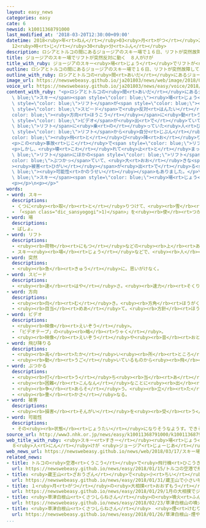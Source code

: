 ```yaml
---
layout: easy_news
categories: easy
cate: 6
newsid: k10011368791000
last_modified_at: '2018-03-20T12:30:00+09:00'
datetime: 2018<ruby>年<rt>ねん</rt></ruby>03<ruby>月<rt>がつ</rt></ruby>20<ruby>日<rt>にち</rt></ruby>
  12<ruby>時<rt>じ</rt></ruby>30<ruby>分<rt>ふん</rt></ruby>
description: ロシアとトルコの間にあるジョージアのスキー場で１６日、リフトが突然故障して、とても速いスピードで反対の方向に動きました。
title: ジョージアのスキー場でリフトが突然反対に動く　８人がけが
title_with_ruby: ジョージアのスキー<ruby>場<rt>じょう</rt></ruby>でリフトが<ruby>突然<rt>とつぜん</rt></ruby><ruby>反対<rt>はんたい</rt></ruby>に<ruby>動<rt>うご</rt></ruby>く　８<ruby>人<rt>にん</rt></ruby>がけが
outline: ロシアとトルコの間にあるジョージアのスキー場で１６日、リフトが突然故障して、とても速いスピードで反対の方向に動きました。
outline_with_ruby: ロシアとトルコの<ruby>間<rt>あいだ</rt></ruby>にあるジョージアのスキー<ruby>場<rt>じょう</rt></ruby>で１６<ruby>日<rt>にち</rt></ruby>、リフトが<ruby>突然<rt>とつぜん</rt></ruby><ruby>故障<rt>こしょう</rt></ruby>して、とても<ruby>速<rt>はや</rt></ruby>いスピードで<ruby>反対<rt>はんたい</rt></ruby>の<ruby>方向<rt>ほうこう</rt></ruby>に<ruby>動<rt>うご</rt></ruby>きました。
image_url: https://newswebeasy.github.io/ja201803/news/web/image/2018/03/17/K10011368791_1803170804_1803170819_01_03.jpg
voice_url: https://newswebeasy.github.io/ja201803/news/easy/voice/2018/03/20/k10011368791000.mp3
content_with_ruby: "<p>ロシアとトルコの<ruby>間<rt>あいだ</rt></ruby>にあるジョージアの<span style=\"color:\
  \ blue;\">スキー</span><span style=\"color: blue;\"><ruby>場<rt>じょう</rt></ruby></span>で１６<ruby>日<rt>にち</rt></ruby>、<span\
  \ style=\"color: blue;\">リフト</span>が<span style=\"color: blue;\"><ruby>突然<rt>とつぜん</rt></ruby></span><ruby>故障<rt>こしょう</rt></ruby>して、とても<ruby>速<rt>はや</rt></ruby>い<span\
  \ style=\"color: blue;\">スピード</span>で<ruby>反対<rt>はんたい</rt></ruby>の<span style=\"\
  color: blue;\"><ruby>方向<rt>ほうこう</rt></ruby></span>に<ruby>動<rt>うご</rt></ruby>きました。インターネットには<ruby>事故<rt>じこ</rt></ruby>のときの<span\
  \ style=\"color: blue;\">ビデオ</span>が<ruby>出<rt>で</rt></ruby>ていて、<span style=\"color:\
  \ blue;\">リフト</span>に<ruby>乗<rt>の</rt></ruby>っていた<ruby>人<rt>ひと</rt></ruby>が<ruby>落<rt>お</rt></ruby>ちたり、<span\
  \ style=\"color: blue;\">リフト</span>から<ruby>自分<rt>じぶん</rt></ruby>で<span style=\"\
  color: blue;\"><ruby>飛<rt>と</rt></ruby>び<ruby>降<rt>お</rt></ruby>り</span>たりしています。</p>\n\
  <p>この<ruby>事故<rt>じこ</rt></ruby>で<span style=\"color: blue;\">リフト</span>に<ruby>乗<rt>の</rt></ruby>っていた８<ruby>人<rt>にん</rt></ruby>がけがをしました。ジョージアのテレビなどは、<ruby>大<rt>おお</rt></ruby>きなけがではないと<ruby>言<rt>い</rt></ruby>っています。</p>\n\
  <p>しかし、<ruby>壊<rt>こわ</rt></ruby>れて<ruby>止<rt>と</rt></ruby>まった<span style=\"color:\
  \ blue;\">リフト</span>にほかの<span style=\"color: blue;\">リフト</span>がどんどん<span style=\"\
  color: blue;\">ぶつかっ</span>ていて、<ruby>大<rt>おお</rt></ruby>きな<span style=\"color: blue;\"\
  ><ruby>被害<rt>ひがい</rt></ruby></span>が<ruby>出<rt>で</rt></ruby>る<span style=\"color:\
  \ blue;\"><ruby>可能性<rt>かのうせい</rt></ruby></span>もありました。</p>\n<p><span style=\"color:\
  \ blue;\">スキー</span><span style=\"color: blue;\"><ruby>場<rt>じょう</rt></ruby></span>をつくる<ruby>仕事<rt>しごと</rt></ruby>をした<ruby>会社<rt>かいしゃ</rt></ruby>が<ruby>原因<rt>げんいん</rt></ruby>を<ruby>調<rt>しら</rt></ruby>べることにしています。</p>\n\
  <p></p>\n<p></p>"
words:
- word: スキー
  descriptions:
  - くつに<ruby><rb>取</rb><rt>と</rt></ruby>りつけて、<ruby><rb>雪</rb><rt>ゆき</rt></ruby>の<ruby><rb>上</rb><rt>うえ</rt></ruby>をすべる<ruby><rb>細長</rb><rt>ほそなが</rt></ruby>い<ruby><rb>板</rb><rt>いた</rt></ruby>。
  - 「<span class="dic_sansyogogi">1)</span>」を<ruby><rb>使</rb><rt>つか</rt></ruby>って<ruby><rb>雪</rb><rt>ゆき</rt></ruby>の<ruby><rb>上</rb><rt>うえ</rt></ruby>をすべるスポーツ。
- word: 場
  descriptions:
  - ばしょ。
- word: リフト
  descriptions:
  - <ruby><rb>荷物</rb><rt>にもつ</rt></ruby>などの<ruby><rb>上</rb><rt>あ</rt></ruby>げ<ruby><rb>下</rb><rt>お</rt></ruby>ろしに<ruby><rb>使</rb><rt>つか</rt></ruby>う、<ruby><rb>小</rb><rt>ちい</rt></ruby>さなエレベーター。<ruby><rb>昇降機</rb><rt>しょうこうき</rt></ruby>。
  - スキー<ruby><rb>場</rb><rt>じょう</rt></ruby>などで、<ruby><rb>人</rb><rt>ひと</rt></ruby>を<ruby><rb>高</rb><rt>たか</rt></ruby>い<ruby><rb>所</rb><rt>ところ</rt></ruby>に<ruby><rb>運</rb><rt>はこ</rt></ruby>ぶ<ruby><rb>装置</rb><rt>そうち</rt></ruby>。
- word: 突然
  descriptions:
  - <ruby><rb>急</rb><rt>きゅう</rt></ruby>に。思いがけなく。
- word: スピード
  descriptions:
  - <ruby><rb>速</rb><rt>はや</rt></ruby>さ。<ruby><rb>速力</rb><rt>そくりょく</rt></ruby>。
- word: 方向
  descriptions:
  - <ruby><rb>向</rb><rt>む</rt></ruby>き。<ruby><rb>方角</rb><rt>ほうがく</rt></ruby>。
  - <ruby><rb>目当</rb><rt>めあ</rt></ruby>て。<ruby><rb>方針</rb><rt>ほうしん</rt></ruby>。
- word: ビデオ
  descriptions:
  - <ruby><rb>映像</rb><rt>えいぞう</rt></ruby>。
  - 「ビデオテープ」の<ruby><rb>略</rb><rt>りゃく</rt></ruby>。
  - <ruby><rb>映像</rb><rt>えいぞう</rt></ruby>や<ruby><rb>音</rb><rt>おと</rt></ruby>を、<ruby><rb>磁気</rb><rt>じき</rt></ruby>テープに<ruby><rb>記録</rb><rt>きろく</rt></ruby>したり<ruby><rb>再生</rb><rt>さいせい</rt></ruby>したりする<ruby><rb>装置</rb><rt>そうち</rt></ruby>。
- word: 飛び降りる
  descriptions:
  - <ruby><rb>高</rb><rt>たか</rt></ruby>い<ruby><rb>所</rb><rt>ところ</rt></ruby>から<ruby><rb>飛</rb><rt>と</rt></ruby>んで<ruby><rb>降</rb><rt>お</rt></ruby>りる。
  - <ruby><rb>動</rb><rt>うご</rt></ruby>いているものから<ruby><rb>飛</rb><rt>と</rt></ruby>んで<ruby><rb>降</rb><rt>お</rt></ruby>りる。
- word: ぶつかる
  descriptions:
  - <ruby><rb>打</rb><rt>う</rt></ruby>ち<ruby><rb>当</rb><rt>あ</rt></ruby>たる。つき<ruby><rb>当</rb><rt>あ</rt></ruby>たる。
  - <ruby><rb>困難</rb><rt>こんなん</rt></ruby>なことに<ruby><rb>出</rb><rt>で</rt></ruby>あう。
  - <ruby><rb>争</rb><rt>あらそ</rt></ruby>う。<ruby><rb>立</rb><rt>た</rt></ruby>ち<ruby><rb>向</rb><rt>む</rt></ruby>かう。
  - <ruby><rb>重</rb><rt>かさ</rt></ruby>なる。
- word: 被害
  descriptions:
  - <ruby><rb>損害</rb><rt>そんがい</rt></ruby>を<ruby><rb>受</rb><rt>う</rt></ruby>けること。また、<ruby><rb>受</rb><rt>う</rt></ruby>けた<ruby><rb>害</rb><rt>がい</rt></ruby>。
- word: 可能性
  descriptions:
  - その<ruby><rb>状態</rb><rt>じょうたい</rt></ruby>になりそうなようす。できそうなようす。
source_url: http://www3.nhk.or.jp/news/easy/k10011368791000/k10011368791000.html
web_title_with_ruby: <ruby>スキー<rt>すきー</rt></ruby><ruby>場<rt>じょう</rt></ruby><ruby>リフト<rt>りふと</rt></ruby>が<ruby>高速<rt>こうそく</rt></ruby>で<ruby>逆回転<rt>ぎゃくかいてん</rt></ruby>
  ８<ruby>人<rt>にん</rt></ruby>けが <ruby>ジョージア<rt>じょーじあ</rt></ruby>
web_news_url: https://newswebeasy.github.io/news/web/2018/03/17/スキー場リフトが高速で逆回転-8人けが-ジョージア
related_news:
- title: トルコの<ruby>空港<rt>くうこう</rt></ruby>で<ruby>飛行機<rt>ひこうき</rt></ruby>が<ruby>崖<rt>がけ</rt></ruby>を<ruby>滑<rt>すべ</rt></ruby>って<ruby>海<rt>うみ</rt></ruby>に<ruby>落<rt>お</rt></ruby>ちそうになる
  url: https://newswebeasy.github.io/news/easy/2018/01/15/トルコの空港で飛行機が崖を滑って海に落ちそうになる
- title: <ruby>蔵王山<rt>ざおうざん</rt></ruby>で<ruby>小<rt>ちい</rt></ruby>さい<ruby>噴火<rt>ふんか</rt></ruby>があるかもしれない　<ruby>気<rt>き</rt></ruby>をつけて
  url: https://newswebeasy.github.io/news/easy/2018/01/31/蔵王山で小さい噴火があるかもしれない-気をつけて
- title: １<ruby>月<rt>がつ</rt></ruby>の<ruby>大相撲<rt>おおずもう</rt></ruby>でジョージア<ruby>出身<rt>しゅっしん</rt></ruby>の<ruby>栃ノ心<rt>とちのしん</rt></ruby>が<ruby>優勝<rt>ゆうしょう</rt></ruby>する
  url: https://newswebeasy.github.io/news/easy/2018/01/29/1月の大相撲でジョージア出身の栃ノ心が優勝する
- title: <ruby>草津白根山<rt>くさつしらねさん</rt></ruby>の<ruby>噴火<rt>ふんか</rt></ruby>から１か<ruby>月<rt>げつ</rt></ruby>　スキーに<ruby>来<rt>く</rt></ruby>る<ruby>人<rt>ひと</rt></ruby>は４０％<ruby>減<rt>へ</rt></ruby>る
  url: https://newswebeasy.github.io/news/easy/2018/02/23/草津白根山の噴火から1か月-スキーに来る人は40減る
- title: <ruby>草津白根山<rt>くさつしらねさん</rt></ruby>　<ruby>煙<rt>けむり</rt></ruby>や<ruby>石<rt>いし</rt></ruby>などが<ruby>出<rt>で</rt></ruby>た<ruby>噴火口<rt>ふんかこう</rt></ruby>が６つ<ruby>見<rt>み</rt></ruby>つかる
  url: https://newswebeasy.github.io/news/easy/2018/01/26/草津白根山-煙や石などが出た噴火口が6つ見つかる
...
```

